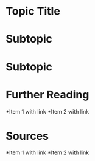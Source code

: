Topic Title
============

Subtopic
============

Subtopic
============

Further Reading
============

  *Item 1 with link
  *Item 2 with link

Sources
============

  *Item 1 with link
  *Item 2 with link
